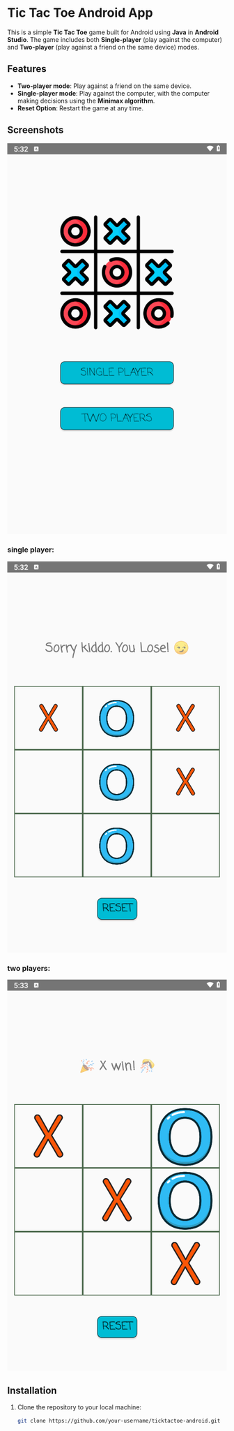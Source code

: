 # Tic Tac Toe Android App

This is a simple **Tic Tac Toe** game built for Android using **Java** in **Android Studio**. The game includes both **Single-player** (play against the computer) and **Two-player** (play against a friend on the same device) modes.

## Features

- **Two-player mode**: Play against a friend on the same device.
- **Single-player mode**: Play against the computer, with the computer making decisions using the **Minimax algorithm**.
- **Reset Option**: Restart the game at any time.

## Screenshots

![Tic Tac Toe Screenshot](Screenshot1.png)
### single player:
![Tic Tac Toe Screenshot](Screenshot2.png)
### two players:
![Tic Tac Toe Screenshot](Screenshot3.png)

## Installation

1. Clone the repository to your local machine:
   ```bash
   git clone https://github.com/your-username/ticktactoe-android.git
